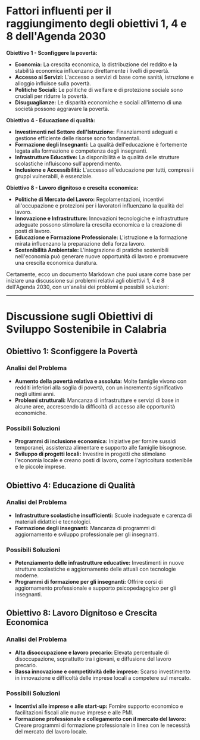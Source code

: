 # **Fattori influenti per il raggiungimento degli obiettivi 1, 4 e 8 dell'Agenda 2030**

**Obiettivo 1 - Sconfiggere la povertà:**

- **Economia:** La crescita economica, la distribuzione del reddito e la stabilità economica influenzano direttamente i livelli di povertà.
- **Accesso ai Servizi:** L'accesso a servizi di base come sanità, istruzione e alloggio influisce sulla povertà.
- **Politiche Sociali:** Le politiche di welfare e di protezione sociale sono cruciali per ridurre la povertà.
- **Disuguaglianze:** Le disparità economiche e sociali all'interno di una società possono aggravare la povertà.

**Obiettivo 4 - Educazione di qualità:**

- **Investimenti nel Settore dell'Istruzione:** Finanziamenti adeguati e gestione efficiente delle risorse sono fondamentali.
- **Formazione degli Insegnanti:** La qualità dell'educazione è fortemente legata alla formazione e competenza degli insegnanti.
- **Infrastrutture Educative:** La disponibilità e la qualità delle strutture scolastiche influiscono sull'apprendimento.
- **Inclusione e Accessibilità:** L'accesso all'educazione per tutti, compresi i gruppi vulnerabili, è essenziale.

**Obiettivo 8 - Lavoro dignitoso e crescita economica:**

- **Politiche di Mercato del Lavoro:** Regolamentazioni, incentivi all'occupazione e protezioni per i lavoratori influenzano la qualità del lavoro.
- **Innovazione e Infrastrutture:** Innovazioni tecnologiche e infrastrutture adeguate possono stimolare la crescita economica e la creazione di posti di lavoro.
- **Educazione e Formazione Professionale:** L'istruzione e la formazione mirata influenzano la preparazione della forza lavoro.
- **Sostenibilità Ambientale:** L'integrazione di pratiche sostenibili nell'economia può generare nuove opportunità di lavoro e promuovere una crescita economica duratura.

Certamente, ecco un documento Markdown che puoi usare come base per iniziare una discussione sui problemi relativi agli obiettivi 1, 4 e 8 dell'Agenda 2030, con un'analisi dei problemi e possibili soluzioni:

---

# Discussione sugli Obiettivi di Sviluppo Sostenibile in Calabria

## Obiettivo 1: Sconfiggere la Povertà

### Analisi del Problema

- **Aumento della povertà relativa e assoluta:** Molte famiglie vivono con redditi inferiori alla soglia di povertà, con un incremento significativo negli ultimi anni.
- **Problemi strutturali:** Mancanza di infrastrutture e servizi di base in alcune aree, accrescendo la difficoltà di accesso alle opportunità economiche.

### Possibili Soluzioni

- **Programmi di inclusione economica:** Iniziative per fornire sussidi temporanei, assistenza alimentare e supporto alle famiglie bisognose.
- **Sviluppo di progetti locali:** Investire in progetti che stimolano l'economia locale e creano posti di lavoro, come l'agricoltura sostenibile e le piccole imprese.

## Obiettivo 4: Educazione di Qualità

### Analisi del Problema

- **Infrastrutture scolastiche insufficienti:** Scuole inadeguate e carenza di materiali didattici e tecnologici.
- **Formazione degli insegnanti:** Mancanza di programmi di aggiornamento e sviluppo professionale per gli insegnanti.

### Possibili Soluzioni

- **Potenziamento delle infrastrutture educative:** Investimenti in nuove strutture scolastiche e aggiornamento delle attuali con tecnologie moderne.
- **Programmi di formazione per gli insegnanti:** Offrire corsi di aggiornamento professionale e supporto psicopedagogico per gli insegnanti.

## Obiettivo 8: Lavoro Dignitoso e Crescita Economica

### Analisi del Problema

- **Alta disoccupazione e lavoro precario:** Elevata percentuale di disoccupazione, soprattutto tra i giovani, e diffusione del lavoro precario.
- **Bassa innovazione e competitività delle imprese:** Scarso investimento in innovazione e difficoltà delle imprese locali a competere sul mercato.

### Possibili Soluzioni

- **Incentivi alle imprese e alle start-up:** Fornire supporto economico e facilitazioni fiscali alle nuove imprese e alle PMI.
- **Formazione professionale e collegamento con il mercato del lavoro:** Creare programmi di formazione professionale in linea con le necessità del mercato del lavoro locale.
